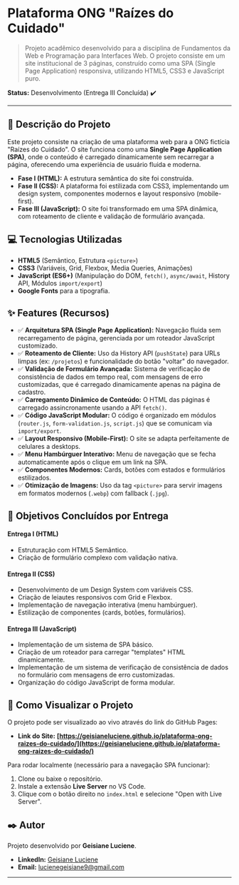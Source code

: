 # Plataforma ONG "Raízes do Cuidado"

> Projeto acadêmico desenvolvido para a disciplina de Fundamentos da Web e Programação para Interfaces Web. O projeto consiste em um site institucional de 3 páginas, construído como uma SPA (Single Page Application) responsiva, utilizando HTML5, CSS3 e JavaScript puro.

**Status:** Desenvolvimento (Entrega III Concluída) ✔️

---

## 📝 Descrição do Projeto

Este projeto consiste na criação de uma plataforma web para a ONG fictícia "Raízes do Cuidado". O site funciona como uma **Single Page Application (SPA)**, onde o conteúdo é carregado dinamicamente sem recarregar a página, oferecendo uma experiência de usuário fluida e moderna.

-   **Fase I (HTML):** A estrutura semântica do site foi construída.
-   **Fase II (CSS):** A plataforma foi estilizada com CSS3, implementando um design system, componentes modernos e layout responsivo (mobile-first).
-   **Fase III (JavaScript):** O site foi transformado em uma SPA dinâmica, com roteamento de cliente e validação de formulário avançada.

## 💻 Tecnologias Utilizadas

-   **HTML5** (Semântico, Estrutura `<picture>`)
-   **CSS3** (Variáveis, Grid, Flexbox, Media Queries, Animações)
-   **JavaScript (ES6+)** (Manipulação do DOM, `fetch()`, `async/await`, History API, Módulos `import/export`)
-   **Google Fonts** para a tipografia.

## ✨ Features (Recursos)

-   ✅ **Arquitetura SPA (Single Page Application):** Navegação fluida sem recarregamento de página, gerenciada por um roteador JavaScript customizado.
-   ✅ **Roteamento de Cliente:** Uso da History API (`pushState`) para URLs limpas (ex: `/projetos`) e funcionalidade do botão "voltar" do navegador.
-   ✅ **Validação de Formulário Avançada:** Sistema de verificação de consistência de dados em tempo real, com mensagens de erro customizadas, que é carregado dinamicamente apenas na página de cadastro.
-   ✅ **Carregamento Dinâmico de Conteúdo:** O HTML das páginas é carregado assincronamente usando a API `fetch()`.
-   ✅ **Código JavaScript Modular:** O código é organizado em módulos (`router.js`, `form-validation.js`, `script.js`) que se comunicam via `import/export`.
-   ✅ **Layout Responsivo (Mobile-First):** O site se adapta perfeitamente de celulares a desktops.
-   ✅ **Menu Hambúrguer Interativo:** Menu de navegação que se fecha automaticamente após o clique em um link na SPA.
-   ✅ **Componentes Modernos:** Cards, botões com estados e formulários estilizados.
-   ✅ **Otimização de Imagens:** Uso da tag `<picture>` para servir imagens em formatos modernos (`.webp`) com fallback (`.jpg`).

## 🎯 Objetivos Concluídos por Entrega

#### Entrega I (HTML)
-   Estruturação com HTML5 Semântico.
-   Criação de formulário complexo com validação nativa.

#### Entrega II (CSS)
-   Desenvolvimento de um Design System com variáveis CSS.
-   Criação de leiautes responsivos com Grid e Flexbox.
-   Implementação de navegação interativa (menu hambúrguer).
-   Estilização de componentes (cards, botões, formulários).

#### Entrega III (JavaScript)
-   Implementação de um sistema de SPA básico.
-   Criação de um roteador para carregar "templates" HTML dinamicamente.
-   Implementação de um sistema de verificação de consistência de dados no formulário com mensagens de erro customizadas.
-   Organização do código JavaScript de forma modular.

## 🚀 Como Visualizar o Projeto

O projeto pode ser visualizado ao vivo através do link do GitHub Pages:

-   **Link do Site:** **[https://geisianeluciene.github.io/plataforma-ong-raizes-do-cuidado/](https://geisianeluciene.github.io/plataforma-ong-raizes-do-cuidado/)**

Para rodar localmente (necessário para a navegação SPA funcionar):
1.  Clone ou baixe o repositório.
2.  Instale a extensão **Live Server** no VS Code.
3.  Clique com o botão direito no `index.html` e selecione "Open with Live Server".

## ✒️ Autor

Projeto desenvolvido por **Geisiane Luciene**.

- **LinkedIn:** [Geisiane Luciene](https://www.linkedin.com/in/geisiane-luciene-a51536379/)
- **Email:** [lucienegeisiane9@gmail.com](mailto:lucienegeisiane9@gmail.com)

---